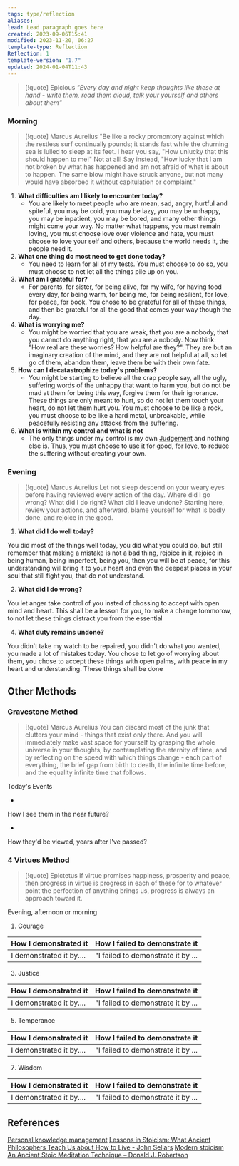 ```yaml
---
tags: type/reflection
aliases: 
lead: Lead paragraph goes here
created: 2023-09-06T15:41
modified: 2023-11-20, 06:27
template-type: Reflection
Reflection: 1
template-version: "1.7"
updated: 2024-01-04T11:43
---
```

> [!quote] Epicious 
> _"Every day and night keep thoughts like these at hand - write them, read them aloud, talk your yourself and others about them"_

### Morning

> [!quote] Marcus Aurelius
> "Be like a rocky promontory against which the restless surf continually pounds; it stands fast while the churning sea is lulled to sleep at its feet. I hear you say, "How unlucky that this should happen to me!" Not at all! Say instead, "How lucky that I am not broken by what has happened and am not afraid of what is about to happen. The same blow might have struck anyone, but not many would have absorbed it without capitulation or complaint."

1. **What difficulties am I likely to encounter today?**
	- You are likely to meet people who are mean, sad, angry, hurtful and spiteful, you may be cold, you may be lazy, you may be unhappy, you may be inpatient, you may be bored, and many other things might come your way. No matter what happens, you must remain loving, you must choose love over violence and hate, you must choose to love your self and others, because the world needs it, the people need it. 
2. **What one thing do most need to get done today?**
	- You need to learn for all of my tests. You must choose to do so, you must choose to net let all the things pile up on you. 
1. **What am I grateful for?**
	- For parents, for sister, for being alive, for my wife, for having food every day, for being warm, for being me, for being resilient, for love, for peace, for book. You chose to be grateful for all of these things, and then be grateful for all the good that comes your way though the day. 
2. **What is worrying me?**
	- You might be worried that you are weak, that you are a nobody, that you cannot do anything right, that you are a nobody. Now think: "How real are these worries? How helpful are they?". They are but an imaginary creation of the mind, and they are not helpful at all, so let go of them, abandon them, leave them be with their own fate.
3. **How can I decatastrophize today's problems?**
	- You might be starting to believe all the crap people say, all the ugly, suffering words of the unhappy that want to harm you, but do not be mad at them for being this way, forgive them for their ignorance. These things are only meant to hurt, so do not let them touch your heart, do not let them hurt you. You must choose to be like a rock, you must choose to be like a hard metal, unbreakable, while peacefully resisting any attacks from the suffering.
4. **What is within my control and what is not**
	- The only things under my control is my own [Judgement](../SLIP-BOX/Control%20Over%20Judgment.md) and nothing else is. Thus, you must choose to use it for good, for love, to reduce the suffering without creating your own. 

### Evening

> [!quote] Marcus Aurelius
> Let not sleep descend on your weary eyes before having reviewed every action of the day. Where did I go wrong? What did I do right? What did I leave undone? Starting here, review your actions, and afterward, blame yourself for what is badly done, and rejoice in the good.


1. **What did I do well today?**

You did most of the things well today, you did what you could do, but still remember that making a mistake is not a bad thing, rejoice in it, rejoice in being human, being imperfect, being you, then you will be at peace, for this understanding will bring it to your heart and even the deepest places in your soul that still fight you, that do not understand. 

2. **What did I do wrong?**

You let anger take control of you insted of chossing to accept with open mind and heart. This shall be a lesson for you, to make a change tommorow, to not let these things distract you from the essential  

4. **What duty remains undone?**

You didn't take my watch to be repaired, you didn't do what you wanted, you made a lot of mistakes today. You chose to let go of worrying about them, you chose to accept these things with open palms, with peace in my heart and understanding. These things shall be done 

## Other Methods

### Gravestone Method

> [!quote] Marcus Aurelius
> You can discard most of the junk that clutters your mind - things that exist only there. And you will immediately make vast space for yourself by grasping the whole universe in your thoughts, by contemplating the eternity of time, and by reflecting on the speed with which things change - each part of everything, the brief gap from birth to death, the infinite time before, and the equality infinite time that follows. 

Today's Events 

-

How I see them in the near future? 

-

How they'd be viewed, years after I've passed?

### 4 Virtues Method

> [!quote] Epictetus 
> If virtue promises happiness, prosperity and peace, then progress in virtue is progress in each of these for to whatever point the perfection of anything brings us, progress is always an approach toward it.

Evening, afternoon or morning

1. Courage 

| How I demonstrated it  | How I failed to demonstrate it |
| ------------------- | ---------------- |
| I demonstrated it by....                 | "I failed to demonstrate it by ...              |

3. Justice

| How I demonstrated it  | How I failed to demonstrate it |
| ------------------- | ---------------- |
| I demonstrated it by....                 | "I failed to demonstrate it by ...             

5. Temperance

| How I demonstrated it  | How I failed to demonstrate it |
| ------------------- | ---------------- |
| I demonstrated it by....                 | "I failed to demonstrate it by ...             

7. Wisdom

| How I demonstrated it  | How I failed to demonstrate it |
| ------------------- | ---------------- |
| I demonstrated it by....                 | "I failed to demonstrate it by ...             

## References

[Personal knowledge management](Personal%20knowledge%20management.md)
[Lessons in Stoicism: What Ancient Philosophers Teach Us about How to Live - John Sellars](https://books.google.cz/books/about/Lessons_in_Stoicism.html?id=ky84zQEACAAJ&redir_esc=y)
[Modern stoicism](https://modernstoicism.com/)
[An Ancient Stoic Meditation Technique – Donald J. Robertson](https://donaldrobertson.name/2017/03/22/an-ancient-stoic-meditation-technique/)


